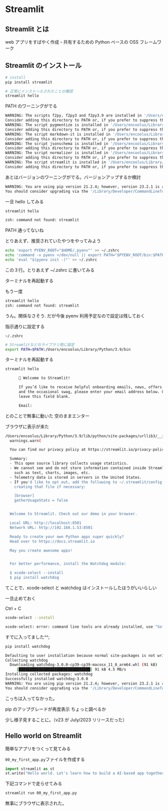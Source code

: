 # Streamlit

## Streamlit とは

web アプリをすばやく作成・共有するための Python ベースの OSS フレームワーク

## Streamlit のインストール

```sh
# install
pip install streamlit

# 正常にインストールされたことの確認
streamlit hello
```

PATH のワーニングがでる

```sh
WARNING: The scripts f2py, f2py3 and f2py3.9 are installed in '/Users/encoolus/Library/Python/3.9/bin' which is not on PATH.
Consider adding this directory to PATH or, if you prefer to suppress this warning, use --no-warn-script-location.
WARNING: The script pygmentize is installed in '/Users/encoolus/Library/Python/3.9/bin' which is not on PATH.
Consider adding this directory to PATH or, if you prefer to suppress this warning, use --no-warn-script-location.
WARNING: The script markdown-it is installed in '/Users/encoolus/Library/Python/3.9/bin' which is not on PATH.
Consider adding this directory to PATH or, if you prefer to suppress this warning, use --no-warn-script-location.
WARNING: The script jsonschema is installed in '/Users/encoolus/Library/Python/3.9/bin' which is not on PATH.
Consider adding this directory to PATH or, if you prefer to suppress this warning, use --no-warn-script-location.
WARNING: The script normalizer is installed in '/Users/encoolus/Library/Python/3.9/bin' which is not on PATH.
Consider adding this directory to PATH or, if you prefer to suppress this warning, use --no-warn-script-location.
WARNING: The script streamlit is installed in '/Users/encoolus/Library/Python/3.9/bin' which is not on PATH.
Consider adding this directory to PATH or, if you prefer to suppress this warning, use --no-warn-script-location.
```

あとはバージョンのワーニングがでる。バージョンアップするか検討

```sh
WARNING: You are using pip version 21.2.4; however, version 23.2.1 is available.
You should consider upgrading via the '/Library/Developer/CommandLineTools/usr/bin/python3 -m pip install --upgrade pip' command.
```

一旦 hello してみる

```sh
streamlit hello

zsh: command not found: streamlit
```

PATH 通ってないね

とりあえず、推奨されていたやつをやってみよう

```sh
echo 'export PYENV_ROOT="$HOME/.pyenv"' >> ~/.zshrc
echo 'command -v pyenv >/dev/null || export PATH="$PYENV_ROOT/bin:$PATH"' >> ~/.zshrc
echo 'eval "$(pyenv init -)"' >> ~/.zshrc
```

この３行。とりあえず ~/.zshrc に書いてみる

ターミナルを再起動する

もう一度

```sh
streamlit hello
zsh: command not found: streamlit
```

うん。関係なさそう. だが今後 pyenv 利用予定なので設定は残しておく

指示通りに設定する

`~/.zshrc`

```sh
# Streamlitなどのライブラリ用に設定
export PATH=$PATH:/Users/encoolus/Library/Python/3.9/bin
```

ターミナルを再起動する

```sh
streamlit hello

      👋 Welcome to Streamlit!

      If you’d like to receive helpful onboarding emails, news, offers, promotions,
      and the occasional swag, please enter your email address below. Otherwise,
      leave this field blank.

      Email:
```

とのことで無事に動いた 空のままエンター

ブラウザに表示が来た

```sh
/Users/encoolus/Library/Python/3.9/lib/python/site-packages/urllib3/__init__.py:34: NotOpenSSLWarning: urllib3 v2.0 only supports OpenSSL 1.1.1+, currently the 'ssl' module is compiled with 'LibreSSL 2.8.3'. See: https://github.com/urllib3/urllib3/issues/3020
  warnings.warn(

  You can find our privacy policy at https://streamlit.io/privacy-policy

  Summary:
  - This open source library collects usage statistics.
  - We cannot see and do not store information contained inside Streamlit apps,
    such as text, charts, images, etc.
  - Telemetry data is stored in servers in the United States.
  - If you'd like to opt out, add the following to ~/.streamlit/config.toml,
    creating that file if necessary:

    [browser]
    gatherUsageStats = false


  Welcome to Streamlit. Check out our demo in your browser.

  Local URL: http://localhost:8501
  Network URL: http://192.168.1.53:8501

  Ready to create your own Python apps super quickly?
  Head over to https://docs.streamlit.io

  May you create awesome apps!


  For better performance, install the Watchdog module:

  $ xcode-select --install
  $ pip install watchdog
```

てことで、xcode-select と watchdog はインストールしたほうがいいらしい

一旦止めておく

Ctrl + C

```sh
xcode-select --install

xcode-select: error: command line tools are already installed, use "Software Update" in System Settings to install updates
```

すでに入ってました^^;

```sh
pip install watchdog

Defaulting to user installation because normal site-packages is not writeable
Collecting watchdog
  Downloading watchdog-3.0.0-cp39-cp39-macosx_11_0_arm64.whl (91 kB)
     |████████████████████████████████| 91 kB 4.5 MB/s
Installing collected packages: watchdog
Successfully installed watchdog-3.0.0
WARNING: You are using pip version 21.2.4; however, version 23.2.1 is available.
You should consider upgrading via the '/Library/Developer/CommandLineTools/usr/bin/python3 -m pip install --upgrade pip' command.
```

こっちは入ってなかった。

pip のアップグレードが再度表示
ちょっと調べるか

少し様子見することに。（v23 が July/2023 リリースだった）

## Hello world on Streamlit

簡単なアプリをつくって見てみる

`00_my_first_app.py`ファイルを作成する

```py
import streamlit as st
st.write("Hello world. Let's learn how to build a AI-based app together.")
```

下記コマンドで走らせてみる

```sh
streamlit run 00_my_first_app.py
```

無事にブラウザに表示された。
